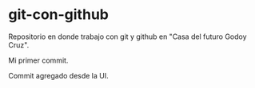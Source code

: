 # git-con-github
Repositorio en donde trabajo con git y github en "Casa del futuro Godoy Cruz".

Mi primer commit.

Commit agregado desde la UI.
